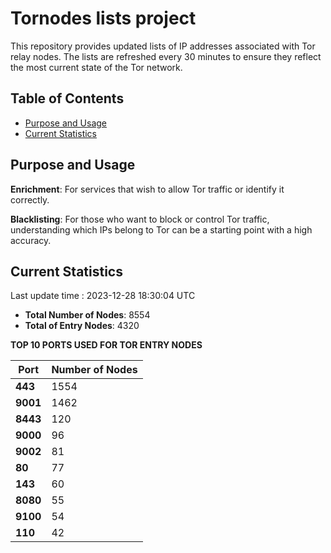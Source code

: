 # Tornodes lists project

This repository provides updated lists of IP addresses associated with Tor relay nodes. The lists are refreshed every 30 minutes to ensure they reflect the most current state of the Tor network.

## Table of Contents

- [Purpose and Usage](#purpose-and-usage)
- [Current Statistics](#current-statistics)


## Purpose and Usage

**Enrichment**: For services that wish to allow Tor traffic or identify it correctly.

**Blacklisting**: For those who want to block or control Tor traffic, understanding which IPs belong to Tor can be a starting point with a high accuracy.

## Current Statistics

Last update time : 2023-12-28 18:30:04 UTC

- **Total Number of Nodes**: 8554
- **Total of Entry Nodes**: 4320

**TOP 10 PORTS USED FOR TOR ENTRY NODES**

| **Port** | **Number of Nodes** |
|------|-----------------|
| **443**   | 1554  |
| **9001**   | 1462  |
| **8443**   | 120  |
| **9000**   | 96  |
| **9002**   | 81  |
| **80**   | 77  |
| **143**   | 60  |
| **8080**   | 55  |
| **9100**   | 54  |
| **110**   | 42  |

